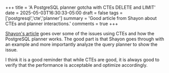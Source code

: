 +++
title = 'A PostgreSQL planner gotcha with CTEs DELETE and LIMIT'
date = 2025-05-03T16:30:33-05:00
draft = false
tags = ['postgresql','cte','planner']
summary = 'Good article from Shayon about CTEs and planner interactions.'
comments = true
+++

[Shayon's article](https://www.shayon.dev/post/2025/119/a-postgresql-planner-gotcha-with-ctes-delete-and-limit/)
goes over some of the issues using CTEs and how the PostgreSQL planner works.
The good part is that Shayon goes through with an example and more importantly
analyze the query planner to show the issue.

I think it is a good reminder that while CTEs are good, it is always good to
verify that the performance is acceptable and optimize accordingly.
